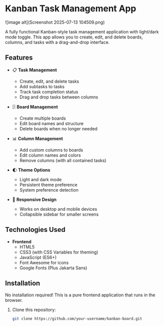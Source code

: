 # Kanban Task Management App

![image alt](Screenshot 2025-07-13 104509.png) 

A fully functional Kanban-style task management application with light/dark mode toggle. This app allows you to create, edit, and delete boards, columns, and tasks with a drag-and-drop interface.

## Features

- 📋 **Task Management**
  - Create, edit, and delete tasks
  - Add subtasks to tasks
  - Track task completion status
  - Drag and drop tasks between columns

- 🗄️ **Board Management**
  - Create multiple boards
  - Edit board names and structure
  - Delete boards when no longer needed

- 📊 **Column Management**
  - Add custom columns to boards
  - Edit column names and colors
  - Remove columns (with all contained tasks)

- 🌓 **Theme Options**
  - Light and dark mode
  - Persistent theme preference
  - System preference detection

- 📱 **Responsive Design**
  - Works on desktop and mobile devices
  - Collapsible sidebar for smaller screens

## Technologies Used

- **Frontend**
  - HTML5
  - CSS3 (with CSS Variables for theming)
  - JavaScript (ES6+)
  - Font Awesome for icons
  - Google Fonts (Plus Jakarta Sans)

## Installation

No installation required! This is a pure frontend application that runs in the browser.

1. Clone this repository:
   ```bash
   git clone https://github.com/your-username/kanban-board.git
